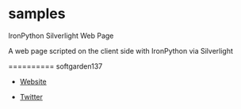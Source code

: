 samples
=======
IronPython Silverlight Web Page

A web page scripted on the client side with IronPython via Silverlight

==========
softgarden137

- [Website](http://blog.goo.ne.jp/softgarden137)

- [Twitter](http://twitter.com/FutureWidgetLab)
